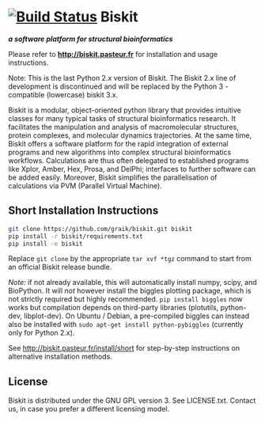 [![Build Status](https://travis-ci.org/graik/biskit.svg?branch=master)](https://travis-ci.org/graik/biskit)
Biskit
==========
___a software platform for structural bioinformatics___

Please refer to 
            **http://biskit.pasteur.fr**
for installation and usage instructions.

Note: This is the last Python 2.x version of Biskit. The Biskit 2.x line of
development is discontinued and will be replaced by the Python 3 - compatible
(lowercase) biskit 3.x.

Biskit is a modular, object-oriented python library that provides
intuitive classes for many typical tasks of structural bioinformatics
research. It facilitates the manipulation and analysis of
macromolecular structures, protein complexes, and molecular dynamics
trajectories. At the same time, Biskit offers a software platform for
the rapid integration of external programs and new algorithms into
complex structural bioinformatics workflows. Calculations are thus
often delegated to established programs like Xplor, Amber, Hex, Prosa,
and DelPhi; interfaces to further software can be added
easily. Moreover, Biskit simplifies the parallelisation of
calculations via PVM (Parallel Virtual Machine).

Short Installation Instructions
--------------------------------

```sh
git clone https://github.com/graik/biskit.git biskit
pip install -r biskit/requirements.txt
pip install -e biskit
```
Replace `git clone` by the appropriate `tar xvf *tgz` command to start from an official Biskit release bundle.

*Note:* if not already available, this will automatically install numpy, scipy, and BioPython. It will *not* however install the biggles plotting package, which is not strictly required but highly recommended. `pip install biggles` now works but compilation depends on third-party libraries (plotutils, python-dev, libplot-dev). On Ubuntu / Debian, a pre-compiled biggles can instead also be installed with `sudo apt-get install python-pybiggles` (currently only for Python 2.x). 

See http://biskit.pasteur.fr/install/short for step-by-step instructions on alternative installation methods.

License
-------

Biskit is distributed under the GNU GPL version 3. See LICENSE.txt. Contact us, in case you prefer a different licensing model.
